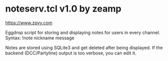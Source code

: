 # noteserv.tcl v1.0 by zeamp
https://www.zpvy.com

Eggdrop script for storing and displaying notes for users in every channel.
Syntax: !note nickname message

Notes are stored using SQLite3 and get deleted after being displayed.
If the backend (DCC/Partyline) output is too verbose, you can edit it.
